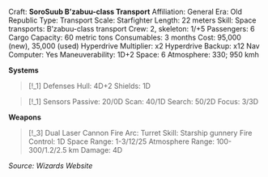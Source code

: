 Craft: **SoroSuub B’zabuu-class Transport**
Affiliation: General
Era: Old Republic
Type: Transport
Scale: Starfighter
Length: 22 meters
Skill: Space transports: B’zabuu-class transport
Crew: 2, skeleton: 1/+5
Passengers: 6
Cargo Capacity: 60 metric tons
Consumables: 3 months
Cost: 95,000 (new), 35,000 (used)
Hyperdrive Multiplier: x2
Hyperdrive Backup: x12
Nav Computer: Yes
Maneuverability: 1D+2
Space: 6
Atmosphere: 330; 950 kmh

**Systems**
> [!_1] Defenses
> Hull: 4D+2
> Shields: 1D

> [!_1] Sensors
> Passive: 20/0D
> Scan: 40/1D
> Search: 50/2D
> Focus: 3/3D

**Weapons**
> [!_3] Dual Laser Cannon
> Fire Arc: Turret
> Skill: Starship gunnery
> Fire Control: 1D
> Space Range: 1-3/12/25
> Atmosphere Range: 100-300/1.2/2.5 km
> Damage: 4D



*Source: Wizards Website*